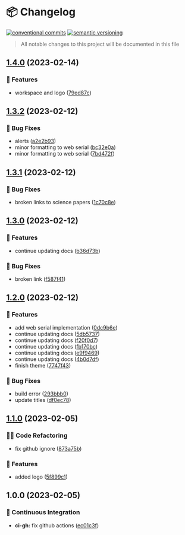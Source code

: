 # 📦 Changelog 
[![conventional commits](https://img.shields.io/badge/conventional%20commits-1.0.0-yellow.svg)](https://conventionalcommits.org)
[![semantic versioning](https://img.shields.io/badge/semantic%20versioning-2.0.0-green.svg)](https://semver.org)
> All notable changes to this project will be documented in this file

## [1.4.0](https://github.com/ZanzyTHEbar/ESP32GreenHouseTowerDIY-Docs/compare/v1.3.2...v1.4.0) (2023-02-14)


### 🍕 Features

* workspace and logo ([79ed87c](https://github.com/ZanzyTHEbar/ESP32GreenHouseTowerDIY-Docs/commit/79ed87cfd717afe5cd7a8edcb4a5ff7852804444))

## [1.3.2](https://github.com/ZanzyTHEbar/ESP32GreenHouseTowerDIY-Docs/compare/v1.3.1...v1.3.2) (2023-02-12)


### 🐛 Bug Fixes

* alerts ([a2e2b93](https://github.com/ZanzyTHEbar/ESP32GreenHouseTowerDIY-Docs/commit/a2e2b933f0b4f96f183c12dc1fcf9a6aadac9d33))
* minor formatting to web serial ([bc32e0a](https://github.com/ZanzyTHEbar/ESP32GreenHouseTowerDIY-Docs/commit/bc32e0a78f18390de1633e2f024ea613ce67e0a8))
* minor formatting to web serial ([7bd472f](https://github.com/ZanzyTHEbar/ESP32GreenHouseTowerDIY-Docs/commit/7bd472f4c9684929592d8fe6f58c8e17bd46dddd))

## [1.3.1](https://github.com/ZanzyTHEbar/ESP32GreenHouseTowerDIY-Docs/compare/v1.3.0...v1.3.1) (2023-02-12)


### 🐛 Bug Fixes

* broken links to science papers ([1c70c8e](https://github.com/ZanzyTHEbar/ESP32GreenHouseTowerDIY-Docs/commit/1c70c8e4a5689289fe404fba6d349daf10f24a94))

## [1.3.0](https://github.com/ZanzyTHEbar/ESP32GreenHouseTowerDIY-Docs/compare/v1.2.0...v1.3.0) (2023-02-12)


### 🍕 Features

* continue updating docs ([b36d73b](https://github.com/ZanzyTHEbar/ESP32GreenHouseTowerDIY-Docs/commit/b36d73bbf1ecc4cb3a255fac4a3dbb3bf3d3cc86))


### 🐛 Bug Fixes

* broken link ([f587f41](https://github.com/ZanzyTHEbar/ESP32GreenHouseTowerDIY-Docs/commit/f587f4116567e06ca8b2b923ba0e47bc68c83ef5))

## [1.2.0](https://github.com/ZanzyTHEbar/ESP32GreenHouseTowerDIY-Docs/compare/v1.1.0...v1.2.0) (2023-02-12)


### 🍕 Features

* add web serial implementation ([0dc9b6e](https://github.com/ZanzyTHEbar/ESP32GreenHouseTowerDIY-Docs/commit/0dc9b6ef873d53f0c80b80f162943ca78e169d00))
* continue updating docs ([5db5737](https://github.com/ZanzyTHEbar/ESP32GreenHouseTowerDIY-Docs/commit/5db573750dd23ace179f4de0ca7dd230af6c1a13))
* continue updating docs ([f20f0d7](https://github.com/ZanzyTHEbar/ESP32GreenHouseTowerDIY-Docs/commit/f20f0d7f8bd91fde0f51ee503479afe555c09680))
* continue updating docs ([fb170bc](https://github.com/ZanzyTHEbar/ESP32GreenHouseTowerDIY-Docs/commit/fb170bc6ca27504a22baa2826d96c5da4b8e4bd6))
* continue updating docs ([e9f9469](https://github.com/ZanzyTHEbar/ESP32GreenHouseTowerDIY-Docs/commit/e9f9469a55de27160ca6537d6dbf7deadcbe208a))
* continue updating docs ([4b0d7df](https://github.com/ZanzyTHEbar/ESP32GreenHouseTowerDIY-Docs/commit/4b0d7df4e088b4f325bcfe58040b941c5574eb05))
* finish theme ([7747f43](https://github.com/ZanzyTHEbar/ESP32GreenHouseTowerDIY-Docs/commit/7747f43f8e40289654d808d8768602091663f411))


### 🐛 Bug Fixes

* build error ([293bbb0](https://github.com/ZanzyTHEbar/ESP32GreenHouseTowerDIY-Docs/commit/293bbb081723679d7d1899ef48f5ca27d06b111a))
* update titles ([df0ec78](https://github.com/ZanzyTHEbar/ESP32GreenHouseTowerDIY-Docs/commit/df0ec78e07e680ac7eba913d7116eeba742998cf))

## [1.1.0](https://github.com/ZanzyTHEbar/ESP32GreenHouseTowerDIY-Docs/compare/v1.0.0...v1.1.0) (2023-02-05)


### 🧑‍💻 Code Refactoring

* fix github ignore ([873a75b](https://github.com/ZanzyTHEbar/ESP32GreenHouseTowerDIY-Docs/commit/873a75bdffc26302612f19eacc25801a7c0caa6e))


### 🍕 Features

* added logo ([5f899c1](https://github.com/ZanzyTHEbar/ESP32GreenHouseTowerDIY-Docs/commit/5f899c141f00b30050dacaf3772b10c65d039783))

## 1.0.0 (2023-02-05)


### 🔁 Continuous Integration

* **ci-gh:** fix github actions ([ec01c3f](https://github.com/ZanzyTHEbar/ESP32GreenHouseTowerDIY-Docs/commit/ec01c3f0fbad2577211cf5c50e00ca64965e1d97))
